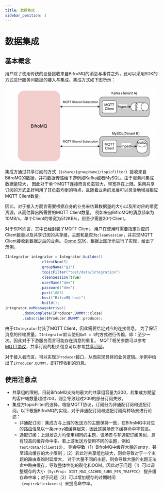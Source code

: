 ```yaml
---
title: 数据集成
sidebar_position: 1
---
```


# 数据集成

## 基本概念

用户除了使用传统的设备接收来自BifroMQ的消息与事件之外，还可以采用SDK的方式进行服务间数据的接入与集成。集成方式如下图所示：

![integration](./images/integration.png)

集成方通过共享订阅的方式（`$share/{groupName}/topicFilter`）接收来自BifroMQ的数据，并将数据传递给下游例如Kafka或者MySQL。由于服务间集成数据量较大，
因此对于单个MQTT连接而言负载较大，带宽存在上限。采用共享订阅的方式正好利用了其负载均衡的特点，且随着业务的发展可以灵活地增减相应MQTT Client数量。

因此，对于接入方而言需要根据自身的业务来估算数据量的大小以及所对应的带宽资源，从而估算出所需要的MQTT Client数量。
例如来自BifroMQ的消息频率为10MB/s，单个Client的带宽为512KB/s，则至少需要20个Client。

对于SDK而言，其中已经封装了MQTT Client，用户在使用时需要指定对应的Client数量以及共享订阅的共享组，主题和是否为`cleanSession`，并实现MQTT Client接收到数据之后的业务。
[Demo SDK](https://github.com/Gujiawei-Edinburgh/Data-Integration)，根据上图所示进行了实现，给出了示例。
```java
IIntegrator integrator = Integrator.builder()
                .clientNum(5)
                .groupName("g1")
                .topicFilter("test/data/integration")
                .cleanSession(true)
                .userName("dev")
                .password("dev")
                .port(1883)
                .host("BifroMQ host")
                .build();
integrator.onMessageArrive()
        .doOnComplete(IProducer.DUMMY::close)
        .subscribe(IProducer.DUMMY::produce);
```
由于`IIntegrator`封装了MQTT Client，因此需要给定对应的连接信息。
为了保证消息的传输质量，`IIntegrator`默认使用`QoS = 1`的方式进行传输，即：至少一次。因此对于下游服务而言可能存在消息的重复。
MQTT相关参数可以参考[MQTT协议](..%2F..%2F21_mqtt%2F1_mqtt.md)，共享订阅的相关信息可以参考[共享订阅](..%2F1_connect%2F1_connect.md)。

对于接入者而言，可以实现`IProducer`接口，从而实现具体的业务逻辑。示例中给出了`IProducer.DUMMY`，即打印收到的消息。

## 使用注意点
* 共享组的限制。目前BifroMQ支持的最大的共享组容量为200，若集成方期望的客户端数量超过200，则会导致超过200的部分订阅失败。
* 集成方topicFilter的选择。根据MQTT协议，订阅分为非通配订阅和通配订阅。以下根据BifroMQ的实现，对于非通配订阅和通配订阅两种场景进行论述：
    * 非通配订阅：集成方与上游的发送方的主题保持一致，在BifroMQ中对应的路由信息以一条entry被缓存起来，因此这类场景下缓存命中率较高。
    * 通配订阅：上游发送方均使用相同的主题，该场景与非通配订阅类似，具有较高的缓存命中率。若上游发送方使用不同的主题，例如`test/data/{clientId}`，
      则会导致（1）BifroMQ中缓存大量的entry，甚至超出缓存的大小限制；（2）若此时共享组也较大，则会导致对于一个主题的路由查询时延增大，
      对于大量不同的主题，则会导致大量的主题无法命中路由缓存，导致整体性能的裂化和OOM。因此对于问题（1）可以调整缓存的大小（``SysProp: DIST_MAX_CACHED_SUBS_PER_TRAFFIC``）
      提升缓存命中率；对于问题（2）可以增加缓存的过期时间（`expireAfterAccess`）来提高命中率。